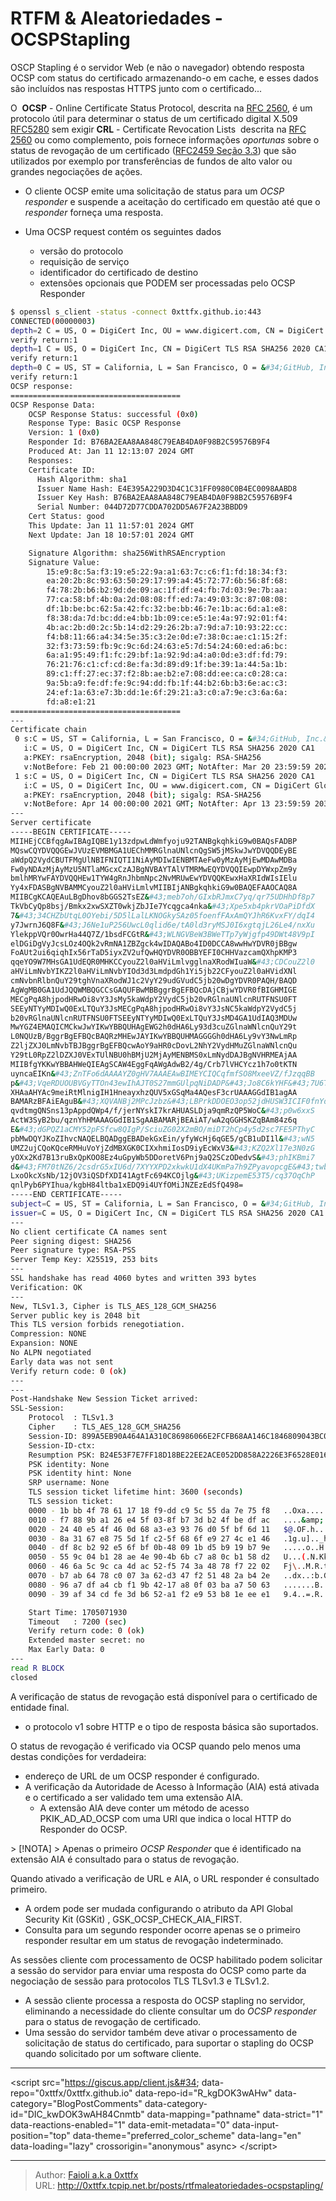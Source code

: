 # RTFM &amp; Aleatoriedades - OCSPStapling


OSCP Stapling é o servidor Web (e não o navegador) obtendo resposta OCSP com status do certificado armazenando-o em cache, e esses dados são incluídos nas respostas HTTPS junto com o certificado...

O   **OCSP** - Online Certificate Status Protocol, descrita na [RFC 2560](https://datatracker.ietf.org/doc/rfc2560), é um protocolo útil para determinar o status de um certificado digital X.509 [RFC5280](https://datatracker.ietf.org/doc/html/rfc5280) sem exigir **CRL** - Certificate Revocation Lists  descrita na [RFC 2560](http://datatracker.ietf.org/doc/rfc2560/) ou como complemento, pois fornece informações *oportunas* sobre o status de revogação de um certificado ([RFC2459 Seção 3.3](https://datatracker.ietf.org/doc/rfc2459/)) que são utilizados por exemplo por transferências de fundos de alto valor ou grandes negociações de ações.

- O cliente OCSP emite uma solicitação de status para um *OCSP responder* e suspende a aceitação do certificado em questão até que o *responder* forneça uma resposta.

- Uma OCSP request contém os seguintes dados
	- versão do protocolo
	- requisição de serviço
	- identificador do certificado de destino
	- extensões opcionais que PODEM ser processadas pelo OCSP Responder


```bash
$ openssl s_client -status -connect 0xttfx.github.io:443
CONNECTED(00000003)
depth=2 C = US, O = DigiCert Inc, OU = www.digicert.com, CN = DigiCert Global Root CA
verify return:1
depth=1 C = US, O = DigiCert Inc, CN = DigiCert TLS RSA SHA256 2020 CA1
verify return:1
depth=0 C = US, ST = California, L = San Francisco, O = &#34;GitHub, Inc.&#34;, CN = *.github.io
verify return:1
OCSP response: 
======================================
OCSP Response Data:
    OCSP Response Status: successful (0x0)
    Response Type: Basic OCSP Response
    Version: 1 (0x0)
    Responder Id: B76BA2EAA8AA848C79EAB4DA0F98B2C59576B9F4
    Produced At: Jan 11 12:13:07 2024 GMT
    Responses:
    Certificate ID:
      Hash Algorithm: sha1
      Issuer Name Hash: E4E395A229D3D4C1C31FF0980C0B4EC0098AABD8
      Issuer Key Hash: B76BA2EAA8AA848C79EAB4DA0F98B2C59576B9F4
      Serial Number: 044D72D77CDDA702DD5A67F2A23BBDD9
    Cert Status: good
    This Update: Jan 11 11:57:01 2024 GMT
    Next Update: Jan 18 10:57:01 2024 GMT

    Signature Algorithm: sha256WithRSAEncryption
    Signature Value:
        15:e9:8c:5a:f3:19:e5:22:9a:a1:63:7c:c6:f1:fd:18:34:f3:
        ea:20:2b:8c:93:63:50:29:17:99:a4:45:72:77:6b:56:8f:68:
        f4:78:2b:b6:b2:9d:de:09:ac:1f:df:e4:fb:7d:03:9e:7b:aa:
        77:ca:58:bf:4b:0a:2d:08:08:ff:ed:7a:49:03:3c:87:08:08:
        df:1b:be:bc:62:5a:42:fc:32:be:bb:46:7e:1b:ac:6d:a1:e8:
        f8:38:da:7d:bc:dd:e4:bb:1b:09:ce:e5:1e:4a:97:92:01:f4:
        4b:ac:2b:d0:2c:5b:14:d2:29:26:2b:a7:9d:a7:10:93:22:cc:
        f4:b8:11:66:a4:34:5e:35:c3:2e:0d:e7:38:0c:ae:c1:15:2f:
        32:f3:73:59:fb:9c:9c:6d:24:63:e5:7d:54:24:60:ed:a6:bc:
        6a:a1:95:49:f1:fc:29:bf:1a:92:9d:a4:a0:0d:e3:df:fd:79:
        76:21:76:c1:cf:cd:8e:fa:3d:89:d9:1f:be:39:1a:44:5a:1b:
        89:c1:ff:27:ec:37:f2:8b:ae:b2:e7:08:dd:ee:ca:c0:28:ca:
        9a:5b:a9:fe:df:fe:9c:94:dd:fb:1f:44:b2:6b:b3:6e:ac:c3:
        24:ef:1a:63:e7:3b:dd:1e:6f:29:21:a3:c0:a7:9e:c3:6a:6a:
        fd:a8:e1:21
======================================
---
Certificate chain
 0 s:C = US, ST = California, L = San Francisco, O = &#34;GitHub, Inc.&#34;, CN = *.github.io
   i:C = US, O = DigiCert Inc, CN = DigiCert TLS RSA SHA256 2020 CA1
   a:PKEY: rsaEncryption, 2048 (bit); sigalg: RSA-SHA256
   v:NotBefore: Feb 21 00:00:00 2023 GMT; NotAfter: Mar 20 23:59:59 2024 GMT
 1 s:C = US, O = DigiCert Inc, CN = DigiCert TLS RSA SHA256 2020 CA1
   i:C = US, O = DigiCert Inc, OU = www.digicert.com, CN = DigiCert Global Root CA
   a:PKEY: rsaEncryption, 2048 (bit); sigalg: RSA-SHA256
   v:NotBefore: Apr 14 00:00:00 2021 GMT; NotAfter: Apr 13 23:59:59 2031 GMT
---
Server certificate
-----BEGIN CERTIFICATE-----
MIIHEjCCBfqgAwIBAgIQBE1y13zdpwLdWmfyoju92TANBgkqhkiG9w0BAQsFADBP
MQswCQYDVQQGEwJVUzEVMBMGA1UEChMMRGlnaUNlcnQgSW5jMSkwJwYDVQQDEyBE
aWdpQ2VydCBUTFMgUlNBIFNIQTI1NiAyMDIwIENBMTAeFw0yMzAyMjEwMDAwMDBa
Fw0yNDAzMjAyMzU5NTlaMGcxCzAJBgNVBAYTAlVTMRMwEQYDVQQIEwpDYWxpZm9y
bmlhMRYwFAYDVQQHEw1TYW4gRnJhbmNpc2NvMRUwEwYDVQQKEwxHaXRIdWIsIElu
Yy4xFDASBgNVBAMMCyouZ2l0aHViLmlvMIIBIjANBgkqhkiG9w0BAQEFAAOCAQ8A
MIIBCgKCAQEAuLBgDhov8bGGS2TsEZ&#43;meb7oh/GIxbRJmxC7yq/qr75UDHhDf8p7
TkVbCyQp8bsj/Bmkx2xwSXZT0wkjZbJIe7Ycqgca4nka&#43;Xpe5xb4pkrVOaPiDfdX
7&#43;34CHZbUtqL0OYebi/5D5lLalLKNOGkySAz05foenfFAxAmQYJhR6KvxFY/dqI4
y7JwrnJ6Q8F&#43;J6Ne1uP256UwcL0qlid6e/tA0ld3ryMSJ0I6xgtqjL26Le4/nxXu
YlekppVQr0OwrHa44Q7Z/1bsdFCGtR&#43;WLNGVBeW3BWeTTp7yWjgfp49DWt48V9pI
elDGiDgVyJcsLOz4OQk2vRmNA1ZBZgck4wIDAQABo4ID0DCCA8wwHwYDVR0jBBgw
FoAUt2ui6qiqhIx56rTaD5iyxZV2ufQwHQYDVR0OBBYEFI0CHHVazcamQXhpKMP3
qqeYO9W7MHsGA1UdEQR0MHKCCyouZ2l0aHViLmlvgglnaXRodWIuaW&#43;CDCouZ2l0
aHViLmNvbYIKZ2l0aHViLmNvbYIOd3d3LmdpdGh1Yi5jb22CFyouZ2l0aHVidXNl
cmNvbnRlbnQuY29tghVnaXRodWJ1c2VyY29udGVudC5jb20wDgYDVR0PAQH/BAQD
AgWgMB0GA1UdJQQWMBQGCCsGAQUFBwMBBggrBgEFBQcDAjCBjwYDVR0fBIGHMIGE
MECgPqA8hjpodHRwOi8vY3JsMy5kaWdpY2VydC5jb20vRGlnaUNlcnRUTFNSU0FT
SEEyNTYyMDIwQ0ExLTQuY3JsMECgPqA8hjpodHRwOi8vY3JsNC5kaWdpY2VydC5j
b20vRGlnaUNlcnRUTFNSU0FTSEEyNTYyMDIwQ0ExLTQuY3JsMD4GA1UdIAQ3MDUw
MwYGZ4EMAQICMCkwJwYIKwYBBQUHAgEWG2h0dHA6Ly93d3cuZGlnaWNlcnQuY29t
L0NQUzB/BggrBgEFBQcBAQRzMHEwJAYIKwYBBQUHMAGGGGh0dHA6Ly9vY3NwLmRp
Z2ljZXJ0LmNvbTBJBggrBgEFBQcwAoY9aHR0cDovL2NhY2VydHMuZGlnaWNlcnQu
Y29tL0RpZ2lDZXJ0VExTUlNBU0hBMjU2MjAyMENBMS0xLmNydDAJBgNVHRMEAjAA
MIIBfgYKKwYBBAHWeQIEAgSCAW4EggFqAWgAdwB2/4g/Crb7lVHCYcz1h7o0tKTN
uyncaEIKn&#43;ZnTFo6dAAAAYZ0gHV7AAAEAwBIMEYCIQCqfmfSO8MxeeVZ/fJzqqBB
p&#43;VqeRDUOUBVGyTTOn43ewIhAJT0S27mmGUlpqNiDADP&#43;Jo8C6kYHF&#43;7U6TY74bH
XHAaAHYAc9meiRtMlnigIH1HneayxhzQUV5xGSqMa4AQesF3crUAAAGGdIB1agAA
BAMARzBFAiEAguB&#43;XQVANBj2MPcJzbz&#43;LBPrkDDOEO3op52jdHUSW3ICIF0fnYdW
qvdtmgQNSns13pAppdQWp4/f/jerNYskI7krAHUASLDja9qmRzQP5WoC&#43;p0w6xxS
ActW3SyB2bu/qznYhHMAAAGGdIB1SgAABAMARjBEAiAT/wA2qGGHSKZqBAm84z6q
E&#43;dGPQZ1aCMY52pFSfcw8QIgP/SciuZG02X2mBO/miDT2hCp4y5d2sc7FE5PThyC
pbMwDQYJKoZIhvcNAQELBQADggEBADekGxEin/yfyWcHj6qGE5/gCB1uDI1l&#43;wN5
UMZ2ujCQoKQceRMHuVoYjZdMBXGK0CIXxhmiIosD9iyEcWxV3&#43;KZQ2Xl17e3N0zG
yOXx2Kd7B13ruBxQpKOO8Ez4uGpyWb5DDoretV6Pnj9aQ2SCzODedvS&#43;phIKBmi7
d&#43;FM70tNZ6/2csdrG5xIU6d/7XYYXPD2xkwkU1dX4UKmPa7h9ZPyavopcgE&#43;twbx
LxoOkcXsNb/12jOV3iQSDfXDI41AgtFc694KCOjlg&#43;UKizpemE53T5/cq37OqChP
qnlPyb6PYIhua/kgbH84ltba1xEDQ9i4UYfOMiJNZEzEdSfQ498=
-----END CERTIFICATE-----
subject=C = US, ST = California, L = San Francisco, O = &#34;GitHub, Inc.&#34;, CN = *.github.io
issuer=C = US, O = DigiCert Inc, CN = DigiCert TLS RSA SHA256 2020 CA1
---
No client certificate CA names sent
Peer signing digest: SHA256
Peer signature type: RSA-PSS
Server Temp Key: X25519, 253 bits
---
SSL handshake has read 4060 bytes and written 393 bytes
Verification: OK
---
New, TLSv1.3, Cipher is TLS_AES_128_GCM_SHA256
Server public key is 2048 bit
This TLS version forbids renegotiation.
Compression: NONE
Expansion: NONE
No ALPN negotiated
Early data was not sent
Verify return code: 0 (ok)
---
---
Post-Handshake New Session Ticket arrived:
SSL-Session:
    Protocol  : TLSv1.3
    Cipher    : TLS_AES_128_GCM_SHA256
    Session-ID: 899A5EB90A464A1A310C86986066E2FCFB68AA146C1846809043BC0C7A739186
    Session-ID-ctx: 
    Resumption PSK: B24E53F7E7FF18D18BE22EE2ACE052DD858A2226E3F6528E0166A5C90FCA50F5
    PSK identity: None
    PSK identity hint: None
    SRP username: None
    TLS session ticket lifetime hint: 3600 (seconds)
    TLS session ticket:
    0000 - 1b bb 4f 78 61 17 18 f9-dd c9 5c 55 da 7e 75 f8   ..Oxa.....\U.~u.
    0010 - f7 88 9b a1 26 e4 5f 03-8f b7 3d b2 4f be df ac   ....&amp;._...=.O...
    0020 - 24 40 e5 4f 46 0d 68 a3-e3 93 76 d0 5f bf 6d 11   $@.OF.h...v._.m.
    0030 - 8a 31 67 e8 75 5d 1f c2-5f 68 6f e9 27 4c e1 46   .1g.u].._ho.&#39;L.F
    0040 - df 8c b2 92 e5 6f bf 0b-48 09 1b d5 b9 19 b7 9e   .....o..H.......
    0050 - 55 9c 04 b1 28 ae 4e 90-4b 6b c7 a8 0c b1 58 d2   U...(.N.Kk....X.
    0060 - 46 6a 5c 9c ca 4d ac 52-f5 74 3a 48 78 f7 22 02   Fj\..M.R.t:Hx.&#34;.
    0070 - b7 ab 64 78 c0 07 3a 62-d3 47 f2 51 48 2a b4 2e   ..dx..:b.G.QH*..
    0080 - 96 a7 df a4 cb f1 9b 42-17 a8 0f 03 ba a7 50 63   .......B......Pc
    0090 - 39 af 34 cd fe 3d b6 52-a1 f2 e9 53 b8 1e ee e1   9.4..=.R...S....

    Start Time: 1705071930
    Timeout   : 7200 (sec)
    Verify return code: 0 (ok)
    Extended master secret: no
    Max Early Data: 0
---
read R BLOCK
closed
```


A verificação de status de revogação está disponível para o certificado de entidade final.
- o protocolo v1 sobre HTTP e o tipo de resposta básica são suportados.

O status de revogação é verificado via OCSP quando pelo menos uma destas condições for verdadeira:

- endereço de URL de um OCSP responder é configurado.
- A verificação da Autoridade de Acesso à Informação (AIA) está ativada e o certificado a ser validado tem uma extensão AIA. 
	- A extensão AIA deve conter um método de acesso PKIK_AD_AD_OCSP com uma URI que indica o local HTTP do Responder do OCSP.

&gt; [!NOTA]
&gt; Apenas o primeiro *OCSP Responder* que é identificado na extensão AIA é consultado para o status de revogação.


Quando ativado a  verificação de URL e AIA, o URL responder é consultado primeiro.
- A ordem pode ser mudada configurando o atributo da API Global Security Kit (GSKit) , GSK_OCSP_CHECK_AIA_FIRST. 
- Consulta para um segundo responder ocorre apenas se o primeiro responder resultar em um status de revogação indeterminado.

As sessões cliente com processamento de OCSP habilitado podem solicitar a sessão do servidor para enviar uma resposta do OCSP como parte da negociação de sessão para protocolos TLS TLSv1.3 e TLSv1.2. 
- A sessão cliente processa a resposta do OCSP stapling no servidor, eliminando a necessidade do cliente consultar um do *OCSP responder* para o status de revogação de certificado. 
- Uma sessão do servidor também deve ativar o processamento de solicitação de status do certificado, para suportar o stapling do OCSP quando solicitado por um software cliente.

---
&lt;script src=&#34;https://giscus.app/client.js&#34;
        data-repo=&#34;0xttfx/0xttfx.github.io&#34;
        data-repo-id=&#34;R_kgDOK3wAHw&#34;
        data-category=&#34;BlogPostComments&#34;
        data-category-id=&#34;DIC_kwDOK3wAH84Cnmtb&#34;
        data-mapping=&#34;pathname&#34;
        data-strict=&#34;1&#34;
        data-reactions-enabled=&#34;1&#34;
        data-emit-metadata=&#34;0&#34;
        data-input-position=&#34;top&#34;
        data-theme=&#34;preferred_color_scheme&#34;
        data-lang=&#34;en&#34;
        data-loading=&#34;lazy&#34;
        crossorigin=&#34;anonymous&#34;
        async&gt;
&lt;/script&gt;



---

> Author: [Faioli a.k.a 0xttfx](https://github.com/0xttfx)  
> URL: http://0xttfx.tcpip.net.br/posts/rtfmaleatoriedades-ocspstapling/  

